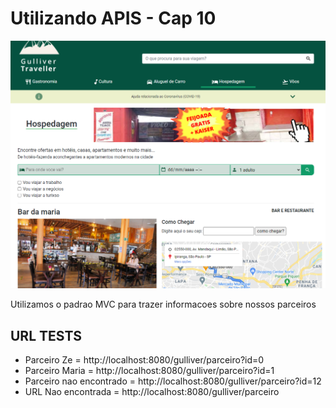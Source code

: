 
# Utilizando APIS - Cap 10

![printscreen Parceiro](https://github.com/llmdev/cap5-backend-mvc/blob/master/src/main/webapp/assets/screen.PNG?raw=true)

Utilizamos o padrao MVC para trazer informacoes sobre nossos parceiros


## URL TESTS

- Parceiro Ze = http://localhost:8080/gulliver/parceiro?id=0 
- Parceiro Maria = http://localhost:8080/gulliver/parceiro?id=1 
- Parceiro nao encontrado = http://localhost:8080/gulliver/parceiro?id=12
- URL Nao encontrada = http://localhost:8080/gulliver/parceiro





